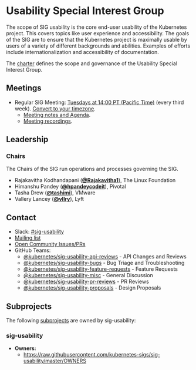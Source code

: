 <!---
This is an autogenerated file!

Please do not edit this file directly, but instead make changes to the
sigs.yaml file in the project root.

To understand how this file is generated, see https://git.k8s.io/community/generator/README.md
--->
# Usability Special Interest Group

The scope of SIG usability is the core end-user usability of the Kubernetes project. This covers topics like user experience and accessibility. The goals of the SIG are to ensure that the Kubernetes project is maximally usable by users of a variety of different backgrounds and abilities. Examples of efforts include internationalization and accessibility of documentation.

The [charter](charter.md) defines the scope and governance of the Usability Special Interest Group.

## Meetings
* Regular SIG Meeting: [Tuesdays at 14:00 PT (Pacific Time)](https://zoom.us/j/3832562240) (every third week). [Convert to your timezone](http://www.thetimezoneconverter.com/?t=14:00&tz=PT%20%28Pacific%20Time%29).
  * [Meeting notes and Agenda](https://docs.google.com/document/d/1gJHgt8RpH4TvqPuC8NtR31-CMqtTYkHy_loxubHq8lg).
  * [Meeting recordings](https://www.youtube.com/playlist?list=PL69nYSiGNLP0eY-U8DVJWHBwKvMDEtOxx).

## Leadership

### Chairs
The Chairs of the SIG run operations and processes governing the SIG.

* Rajakavitha Kodhandapani (**[@Rajakavitha1](https://github.com/Rajakavitha1)**), The Linux Foundation
* Himanshu Pandey (**[@hpandeycodeit](https://github.com/hpandeycodeit)**), Pivotal
* Tasha Drew (**[@tashimi](https://github.com/tashimi)**), VMware
* Vallery Lancey (**[@vllry](https://github.com/vllry)**), Lyft

## Contact
- Slack: [#sig-usability](https://kubernetes.slack.com/messages/sig-usability)
- [Mailing list](https://groups.google.com/forum/#!forum/kubernetes-sig-usability)
- [Open Community Issues/PRs](https://github.com/kubernetes/community/labels/sig%2Fusability)
- GitHub Teams:
    - [@kubernetes/sig-usability-api-reviews](https://github.com/orgs/kubernetes/teams/sig-usability-api-reviews) - API Changes and Reviews
    - [@kubernetes/sig-usability-bugs](https://github.com/orgs/kubernetes/teams/sig-usability-bugs) - Bug Triage and Troubleshooting
    - [@kubernetes/sig-usability-feature-requests](https://github.com/orgs/kubernetes/teams/sig-usability-feature-requests) - Feature Requests
    - [@kubernetes/sig-usability-misc](https://github.com/orgs/kubernetes/teams/sig-usability-misc) - General Discussion
    - [@kubernetes/sig-usability-pr-reviews](https://github.com/orgs/kubernetes/teams/sig-usability-pr-reviews) - PR Reviews
    - [@kubernetes/sig-usability-proposals](https://github.com/orgs/kubernetes/teams/sig-usability-proposals) - Design Proposals

## Subprojects

The following [subprojects][subproject-definition] are owned by sig-usability:
### sig-usability
- **Owners:**
  - https://raw.githubusercontent.com/kubernetes-sigs/sig-usability/master/OWNERS

[subproject-definition]: https://github.com/kubernetes/community/blob/master/governance.md#subprojects
<!-- BEGIN CUSTOM CONTENT -->

<!-- END CUSTOM CONTENT -->
